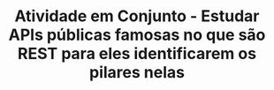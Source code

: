 ---
sidebar_position: 7
title: Atividade em Conjunto - Estudar APIs públicas famosas no que são REST para eles identificarem os pilares nelas
---